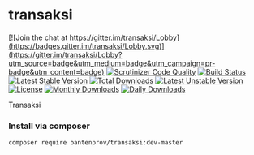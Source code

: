 # transaksi

[![Join the chat at https://gitter.im/transaksi/Lobby](https://badges.gitter.im/transaksi/Lobby.svg)](https://gitter.im/transaksi/Lobby?utm_source=badge&utm_medium=badge&utm_campaign=pr-badge&utm_content=badge)
[![Scrutinizer Code Quality](https://scrutinizer-ci.com/g/bantenprov/transaksi/badges/quality-score.png?b=master)](https://scrutinizer-ci.com/g/bantenprov/transaksi/?branch=master)
[![Build Status](https://scrutinizer-ci.com/g/bantenprov/transaksi/badges/build.png?b=master)](https://scrutinizer-ci.com/g/bantenprov/transaksi/build-status/master)
[![Latest Stable Version](https://poser.pugx.org/bantenprov/transaksi/v/stable)](https://packagist.org/packages/bantenprov/transaksi)
[![Total Downloads](https://poser.pugx.org/bantenprov/transaksi/downloads)](https://packagist.org/packages/bantenprov/transaksi)
[![Latest Unstable Version](https://poser.pugx.org/bantenprov/transaksi/v/unstable)](https://packagist.org/packages/bantenprov/transaksi)
[![License](https://poser.pugx.org/bantenprov/transaksi/license)](https://packagist.org/packages/bantenprov/transaksi)
[![Monthly Downloads](https://poser.pugx.org/bantenprov/transaksi/d/monthly)](https://packagist.org/packages/bantenprov/transaksi)
[![Daily Downloads](https://poser.pugx.org/bantenprov/transaksi/d/daily)](https://packagist.org/packages/bantenprov/transaksi)

Transaksi

### Install via composer 

```bash
composer require bantenprov/transaksi:dev-master
```
